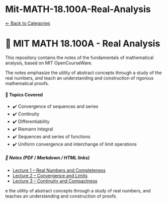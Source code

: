 # Mit-MATH-18.100A-Real-Analysis
<!DOCTYPE html>
<html lang="en">
<head>
  <meta charset="UTF-8" />
  <meta name="viewport" content="width=device-width, initial-scale=1.0"/>
  <title>MIT 18.100A Real Analysis Notes</title>
  <link href="https://cdn.jsdelivr.net/npm/bootstrap@5.3.2/dist/css/bootstrap.min.css" rel="stylesheet">
  <link rel="stylesheet" href="style.css">
</head>
<body class="bg-black text-white">

  <nav class="navbar navbar-dark bg-dark">
    <div class="container-fluid">
      <a class="navbar-brand" href="index.html">← Back to Categories</a>
    </div>
  </nav>

  <div class="container py-5">
    <h1 class="mb-3">📘 MIT MATH 18.100A - Real Analysis</h1>
    <p class="lead text-light">
      This repository contains the notes of the fundamentals of mathematical analysis, based on MIT OpenCourseWare.
    </p>
    <p>
      The notes emphasize the utility of abstract concepts through a study of the real numbers, and teach an understanding and construction of rigorous mathematical proofs.
    </p>
    <h4>🧠 Topics Covered</h4>
    <ul class="list-group list-group-flush">
      <li class="list-group-item bg-dark text-white">✔️ Convergence of sequences and series</li>
      <li class="list-group-item bg-dark text-white">✔️ Continuity</li>
      <li class="list-group-item bg-dark text-white">✔️ Differentiability</li>
      <li class="list-group-item bg-dark text-white">✔️ Riemann Integral</li>
      <li class="list-group-item bg-dark text-white">✔️ Sequences and series of functions</li>
      <li class="list-group-item bg-dark text-white">✔️ Uniform convergence and interchange of limit operations</li>
    </ul>
    <h5 class="mt-4">📝 Notes (PDF / Markdown / HTML links)</h5>
    <ul class="list-group list-group-flush">
      <li class="list-group-item bg-dark"><a href="#" class="text-white text-decoration-none">Lecture 1 – Real Numbers and Completeness</a></li>
      <li class="list-group-item bg-dark"><a href="#" class="text-white text-decoration-none">Lecture 2 – Convergence and Limits</a></li>
      <li class="list-group-item bg-dark"><a href="#" class="text-white text-decoration-none">Lecture 3 – Continuity and Compactness</a></li>
      <!-- Add more links as your notes grow -->
    </ul>
  </div>

</body>
</html>
e  the utility of abstract concepts through a study of real numbers, and teaches an understanding and construction of proofs.
